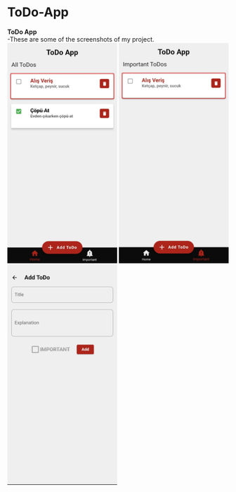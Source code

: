 # ToDo-App
<b>ToDo App</b><br>
-These are some of the screenshots of my project.<br>
<img src="Screenshots/1.jpeg" width="250" height="500">
<img src="Screenshots/2.jpeg" width="250" height="500">
<img src="Screenshots/3.jpeg" width="250" height="500">
